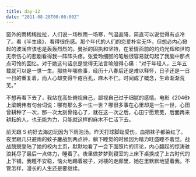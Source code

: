 ```yaml
---
title: day-12
date: "2011-08-28T00:00:00Z"
---
```


窗外的雨稀稀拉拉，人们说一场秋雨一场寒，气温直降，简直可以说觉得有点冷了。看《半生缘》，看得很伤感。那个年代的人们的恋爱朴实无华，但想必内心掀起的波澜应该也是轰轰烈烈的。曼祯的固执和坚持，在爱情面前的灼灼光辉和世钧无奈伤心的悲剧看得我一阵阵头疼。张爱玲细腻的笔触很容易就勾起了我脑中那点点可怜的回忆。对于她这句话总是觉得无法言喻般得心痛：“对于年轻人，三年五载就可以是一世一生。那些年哪些事，经历十八春后还是难以释怀，日子还是一日一日的重复着，而人心却变得千疮百孔，麻木不仁。时间成了概念，生命渐渐荒芜。”

不想再看下去了，我站在高处俯视自己，鄙视自己过于细腻的感情。电影《2046》上梁朝伟有句台词说：哪有那么多一生一世？哪很多事在心里却是一生一世，心田曾耕种了一次，那一次太刻骨铭心了，就在这一次之后，心田宁愿荒芜，后面再来耕耘的人，也无能为力，只能就这样的麻木不仁活下去。

前天跟 S 约好去海边玩因为下雨泡汤。昨天打球脚趾受伤，血把袜子都染红了。夜里跟几只避雨的蚊子鏖战到两点钟，躺下睡觉的时候因为精力旺盛睡不着觉。战战兢兢登陆了她的校内主页，默默地看了一会下面照片的评论，内心翻起的惊涛骇浪耗尽了最后一点体力，睡着了。夜里做梦梦到寝室的上床下桌换成了上古时代的上下铺，我睡不安稳，恼火地踢着被子，对楼的走廊里，她在里默默地望着我。不管怎样，漫长的人生还是要继续。
